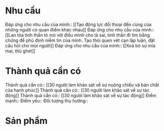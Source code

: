 # Nhu cầu
Đáp ứng cho nhu cầu của mình:: [[Tạo động lực đối thoại đến cùng của những người có quan điểm khác nhau]]
Đáp ứng cho nhu cầu của mình:: [[Lan tỏa tinh thần tò mò với điều mình cho là sai, tinh thần đi tìm bằng chứng để phủ định niềm tin của mình. Tạo thói quen vét cạn lập luận, đặt câu hỏi cho mọi người]]
Đáp ứng cho nhu cầu của mình:: [[Xoá bỏ sự mỉa mai, thù ghét]]
# Thành quả cần có
Thành quả cần có:: [[30 người làm khảo sát về sự nuông chiều và bản chất của hạnh phúc]]
Thành quả cần có:: [[30 người làm khảo sát về sự tác động]]
Thành quả cần có:: [[30 người làm khảo sát về sự tác động]]
Điểm mạnh::
Điểm yếu::
Đối tượng thụ hưởng::

# Sản phẩm
